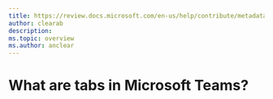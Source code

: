 ```yaml
---
title: https://review.docs.microsoft.com/en-us/help/contribute/metadata-attributes?branch=master
author: clearab
description: 
ms.topic: overview
ms.author: anclear
---
```

# What are tabs in Microsoft Teams?